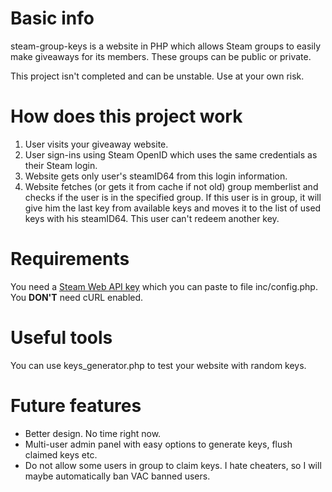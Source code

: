 Basic info
=============

steam-group-keys is a website in PHP which allows Steam groups to easily make giveaways for its members.
These groups can be public or private.

This project isn't completed and can be unstable. Use at your own risk.

How does this project work
=============

1. User visits your giveaway website.
2. User sign-ins using Steam OpenID which uses the same credentials as their Steam login.
3. Website gets only user's steamID64 from this login information.
4. Website fetches (or gets it from cache if not old) group memberlist and checks if the user is in the specified group.
If this user is in group, it will give him the last key from available keys and moves it to the list of used keys with his steamID64. This user can't redeem another key.

Requirements
=============

You need a [Steam Web API key](http://steamcommunity.com/dev) which you can paste to file inc/config.php.
You **DON'T** need cURL enabled.

Useful tools
=============

You can use keys_generator.php to test your website with random keys.

Future features
=============

- Better design. No time right now.
- Multi-user admin panel with easy options to generate keys, flush claimed keys etc.
- Do not allow some users in group to claim keys. I hate cheaters, so I will maybe automatically ban VAC banned users.